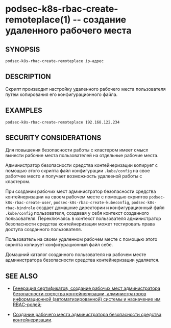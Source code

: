 podsec-k8s-rbac-create-remoteplace(1) -- создание удаленного рабочего места
================================

## SYNOPSIS

`podsec-k8s-rbac-create-remoteplace ip-адрес`

## DESCRIPTION

Скрипт производит настройку удаленного рабочего места пользователя путем копирования его конфигурационного файла.


## EXAMPLES

`podsec-k8s-rbac-create-remoteplace 192.168.122.234`

## SECURITY CONSIDERATIONS

Для повышения безопасности работы с кластером имеет смысл вынести рабочие места пользователей на отдельные рабочие места.

Администратор безопасности средства контейнеризации копирует с помощью этого скрипта файл конфигурации `.kube/config` на свое работчее место и получает возможность удалееной работы с кластером.

При создании рабочих мест администратор безопасности средства контейнеризации  на своем рабочем месте с помощью скриптов `podsec-k8s-rbac-create-user`, `podsec-k8s-rbac-create-kubeconfig`, `podsec-k8s-rbac-bindrole` создает домашние директории и конфигурационный файл `.kube/config` пользователя, создавая у себя контекст созданного пользователя. Переключаясь в контекст пользователя администратор безопасности средства контейнеризации может тестировать права доступа созданного пользователя.

Пользователь на своем удаленном рабочем месте с помощью этого скрипта копирует конфигурационный файл себе.

Домашний каталог созданного пользователя на рабочем месте администратора безопасности средства контейнеризации удаляется.

## SEE ALSO

- [Генерация сертификатов, создание рабочих мест администратора безопасности средства контейнеризации, администраторов информационной (автоматизированной) системы и назначение им RBAC-ролей](https://github.com/alt-cloud/podsec/blob/master/k8s/RBAC/addUser/README.md);

- [Создание рабочего места администратора безопасности средства контейнеризации](https://github.com/alt-cloud/podsec/blob/master/k8s/RBAC/addUser/clusterroleBinding.md).
